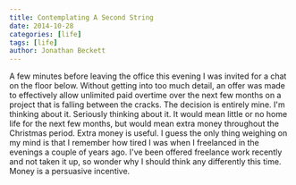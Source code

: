 ```yaml
---
title: Contemplating A Second String
date: 2014-10-28
categories: [life]
tags: [life]
author: Jonathan Beckett
---
```


A few minutes before leaving the office this evening I was invited for a chat on the floor below. Without getting into too much detail, an offer was made to effectively allow unlimited paid overtime over the next few months on a project that is falling between the cracks. The decision is entirely mine. I'm thinking about it. Seriously thinking about it. It would mean little or no home life for the next few months, but would mean extra money throughout the Christmas period. Extra money is useful. I guess the only thing weighing on my mind is that I remember how tired I was when I freelanced in the evenings a couple of years ago. I've been offered freelance work recently and not taken it up, so wonder why I should think any differently this time. Money is a persuasive incentive.